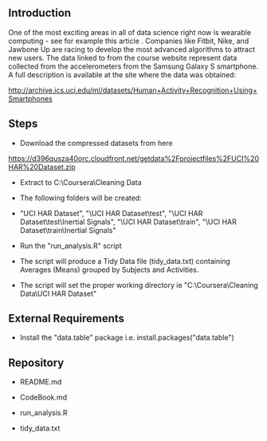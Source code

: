 ## Introduction

One of the most exciting areas in all of data science right now is wearable computing - see for example this article . Companies like Fitbit, Nike, and Jawbone Up are racing to develop the most advanced algorithms to attract new users. The data linked to from the course website represent data collected from the accelerometers from the Samsung Galaxy S smartphone. A full description is available at the site where the data was obtained: 

http://archive.ics.uci.edu/ml/datasets/Human+Activity+Recognition+Using+Smartphones 

## Steps

* Download the compressed datasets from here

https://d396qusza40orc.cloudfront.net/getdata%2Fprojectfiles%2FUCI%20HAR%20Dataset.zip 

* Extract to C:\Coursera\Cleaning Data

* The following folders will be created:

* "UCI HAR Dataset", "\UCI HAR Dataset\test", "\UCI HAR Dataset\test\Inertial Signals", "\UCI HAR Dataset\train", "\UCI HAR Dataset\train\Inertial Signals" 

* Run the "run_analysis.R" script

* The script will produce a Tidy Data file (tidy_data.txt) containing Averages (Means) grouped by Subjects and Activities.

* The script will set the proper working directory  ie "C:\Coursera\Cleaning Data\UCI HAR Dataset"

## External Requirements

* Install the "data.table" package   i.e. install.packages("data.table")

## Repository

* README.md

* CodeBook.md

* run_analysis.R

* tidy_data.txt
